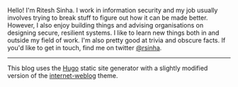 Hello! I'm Ritesh Sinha. I work in information security and my job usually involves trying to break stuff to figure out how it can be made better. However, I also enjoy building things and advising organisations on designing secure, resilient systems. I like to learn new things both in and outside my field of work. I'm also pretty good at trivia and obscure facts. If you'd like to get in touch, find me on twitter [@rsinha](https://twitter.com/rsinha). 
* * *

This blog uses the [Hugo](https://gohugo.io) static site generator with a slightly modified version of the [internet-weblog](http://themes.gohugo.io/internet-weblog/) theme.
